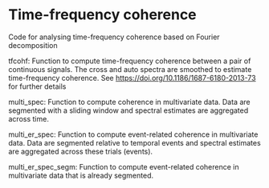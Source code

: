 # Time-frequency coherence

Code for analysing time-frequency coherence based on Fourier decomposition

tfcohf: Function to compute time-frequency coherence between a pair of continuous signals. The cross and auto spectra are smoothed to estimate time-frequency coherence. See https://doi.org/10.1186/1687-6180-2013-73 for further details

multi_spec: Function to compute coherence in multivariate data. Data are segmented with a sliding window and spectral estimates are aggregated across time.

multi_er_spec: Function to compute event-related coherence in multivariate data. Data are segmented relative to temporal events and spectral estimates are aggregated across these trials (events).

multi_er_spec_segm: Function to compute event-related coherence in multivariate data that is already segmented.

